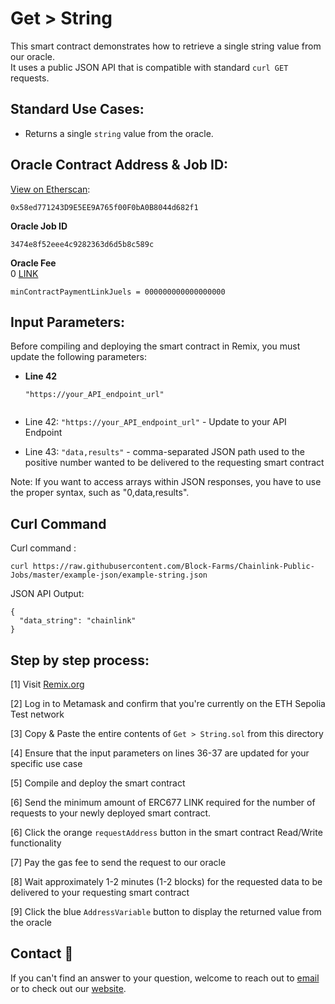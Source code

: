 # Get > String
This smart contract demonstrates how to retrieve a single string value from our oracle.  
It uses a public JSON API that is compatible with standard `curl GET` requests.

## Standard Use Cases:
- Returns a single `string` value from the oracle.

## Oracle Contract Address & Job ID:
[View on Etherscan](https://sepolia.etherscan.io/address/0x58ed771243D9E5EE9A765f00F0bA0B8044d682f1): 
```
0x58ed771243D9E5EE9A765f00F0bA0B8044d682f1
```

**Oracle Job ID**  
```
3474e8f52eee4c9282363d6d5b8c589c
```

**Oracle Fee**   
0 [LINK](https://sepolia.etherscan.io/token/0x779877A7B0D9E8603169DdbD7836e478b4624789)
```
minContractPaymentLinkJuels = 000000000000000000
```


## Input Parameters:
Before compiling and deploying the smart contract in Remix, you must update the following parameters:

- **Line 42**  
  ```solidity
  "https://your_API_endpoint_url"


* Line 42: `"https://your_API_endpoint_url"` - Update to your API Endpoint

* Line 43: `"data,results"` - comma-separated JSON path used to the positive number wanted to be delivered to the requesting smart contract

Note: If you want to access arrays within JSON responses, you have to use the proper syntax, such as "0,data,results".



## Curl Command
Curl command : 
```
curl https://raw.githubusercontent.com/Block-Farms/Chainlink-Public-Jobs/master/example-json/example-string.json
```

JSON API Output:
```
{
  "data_string": "chainlink"
}
```

## Step by step process:
[1] Visit [Remix.org](https://remix.ethereum.org/)

[2] Log in to Metamask and confirm that you're currently on the ETH Sepolia Test network

[3] Copy & Paste the entire contents of `Get > String.sol` from this directory

[4] Ensure that the input parameters on lines 36-37 are updated for your specific use case

[5] Compile and deploy the smart contract

[6] Send the minimum amount of ERC677 LINK required for the number of requests to your newly deployed smart contract.

[6] Click the orange `requestAddress` button in the smart contract Read/Write functionality

[7] Pay the gas fee to send the request to our oracle

[8] Wait approximately 1-2 minutes (1-2 blocks) for the requested data to be delivered to your requesting smart contract

[9] Click the blue `AddressVariable` button to display the returned value from the oracle

## Contact :email:
If you can't find an answer to your question, welcome to reach out to [email](chris@rational-link.com) or to check out our [website](https://www.rational-link.com).



